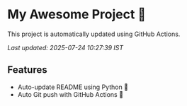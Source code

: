 # My Awesome Project 🚀

This project is automatically updated using GitHub Actions.

_Last updated: 2025-07-24 10:27:39 IST_

## Features
- Auto-update README using Python 🐍
- Auto Git push with GitHub Actions 🤖
